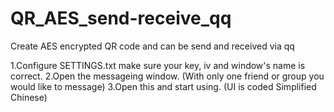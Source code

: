 # QR_AES_send-receive_qq
Create AES encrypted QR code and can be send and received via qq

1.Configure SETTINGS.txt make sure your key, iv and window's name is correct.
2.Open the messageing window. (With only one friend or group you would like to message)
3.Open this and start using. (UI is coded Simplified Chinese)
